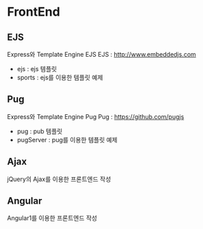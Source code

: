 # FrontEnd

## EJS
Express와 Template Engine EJS
EJS : <http://www.embeddedjs.com>

* ejs : ejs 템플릿
* sports : ejs를 이용한 템플릿 예제

## Pug
Express와 Template Engine Pug
Pug : <https://github.com/pugjs>

* pug : pub 템플릿
* pugServer : pug를 이용한 템플릿 예제


## Ajax
jQuery의 Ajax를 이용한 프론트엔드 작성


## Angular
Angular1를 이용한 프론트엔드 작성
